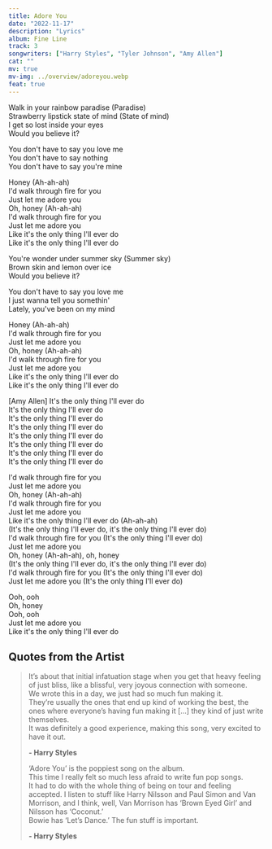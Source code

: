 ```yaml
---
title: Adore You
date: "2022-11-17"
description: "Lyrics"
album: Fine Line
track: 3
songwriters: ["Harry Styles", "Tyler Johnson", "Amy Allen"]
cat: ""
mv: true
mv-img: ../overview/adoreyou.webp
feat: true
---
```


<p className="verse-one">
Walk in your rainbow paradise (Paradise) <br />
Strawberry lipstick state of mind (State of mind) <br />
I get so lost inside your eyes <br />
Would you believe it? <br />
</p>
<p className="pre-chorus">
You don't have to say you love me <br />
You don't have to say nothing <br />
You don't have to say you're mine <br />
</p>
<p className="chorus">
Honey (Ah-ah-ah) <br />
I'd walk through fire for you <br />
Just let me adore you <br />
Oh, honey (Ah-ah-ah) <br />
I'd walk through fire for you <br />
Just let me adore you <br />
Like it's the only thing I'll ever do <br />
Like it's the only thing I'll ever do <br />
</p>
<p className="verse-two">
You're wonder under summer sky (Summer sky) <br />
Brown skin and lemon over ice <br />
Would you believe it? <br />
</p>
<p className="pre-chorus">
You don't have to say you love me <br />
I just wanna tell you somethin' <br />
Lately, you've been on my mind <br />
</p>
<p className="chorus">
Honey (Ah-ah-ah) <br />
I'd walk through fire for you <br />
Just let me adore you <br />
Oh, honey (Ah-ah-ah) <br />
I'd walk through fire for you <br />
Just let me adore you <br />
Like it's the only thing I'll ever do <br />
Like it's the only thing I'll ever do <br />
</p>
<p className="bridge">
[Amy Allen]
It's the only thing I'll ever do<br />
It's the only thing I'll ever do<br />
It's the only thing I'll ever do<br />
It's the only thing I'll ever do<br />
It's the only thing I'll ever do<br />
It's the only thing I'll ever do<br />
It's the only thing I'll ever do<br />
It's the only thing I'll ever do<br />
</p>
<p className="chorus">
I'd walk through fire for you <br />
Just let me adore you <br />
Oh, honey (Ah-ah-ah) <br />
I'd walk through fire for you <br />
Just let me adore you <br />
Like it's the only thing I'll ever do (Ah-ah-ah) <br />
(It's the only thing I'll ever do, it's the only thing I'll ever do) <br />
I'd walk through fire for you (It's the only thing I'll ever do) <br />
Just let me adore you <br />
Oh, honey (Ah-ah-ah), oh, honey<br />
(It's the only thing I'll ever do, it's the only thing I'll ever do)<br />
I'd walk through fire for you (It's the only thing I'll ever do) <br />
Just let me adore you (It's the only thing I'll ever do) <br />
</p>
<p className="outro">
Ooh, ooh <br />
Oh, honey <br />
Ooh, ooh <br />
Just let me adore you <br />
Like it's the only thing I'll ever do <br />
</p>

## Quotes from the Artist

<blockquote>
It’s about that initial infatuation stage when you get that heavy feeling of just bliss, like a blissful, very joyous connection with someone. <br />
We wrote this in a day, we just had so much fun making it. <br />
They’re usually the ones that end up kind of working the best, the ones where everyone’s having fun making it […] they kind of just write themselves. <br />
It was definitely a good experience, making this song, very excited to have it out.

<b>- Harry Styles</b>

‘Adore You’ is the poppiest song on the album. <br />
This time I really felt so much less afraid to write fun pop songs. <br />
It had to do with the whole thing of being on tour and feeling accepted. I listen to stuff like Harry Nilsson and Paul Simon and Van Morrison, and I think, well, Van Morrison has ‘Brown Eyed Girl’ and Nilsson has ‘Coconut.’ <br />Bowie has ‘Let’s Dance.’ The fun stuff is important.

<b>- Harry Styles</b>

</blockquote>
